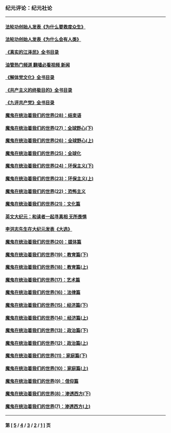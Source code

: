 ### 纪元评论：纪元社论
---
#### [法轮功创始人发表《为什么要救度众生》](../../pages/nsc422/n13975246.md?08030330) 
#### [法轮功创始人发表《为什么会有人类》](../../pages/nsc422/n13912117.md?08030330) 
#### [《真实的江泽民》全书目录](../../pages/nsc422/n13721399.md?08030330) 
#### [油管热门频道 翻墙必看视频 新闻](ok?08030330)
#### [《解体党文化》全书目录](../../pages/nsc422/n13721157.md?08030330) 
#### [《共产主义的终极目的》全书目录](../../pages/nsc422/n13721048.md?08030330) 
#### [《九评共产党》全书目录](../../pages/nsc422/n13708085.md?08030330) 
#### [魔鬼在统治着我们的世界(28)：结束语](../../pages/nsc422/n10936246.md?08030330) 
#### [魔鬼在统治着我们的世界(27)：全球野心(下)](../../pages/nsc422/n10928319.md?08030330) 
#### [魔鬼在统治着我们的世界(26)：全球野心(上)](../../pages/nsc422/n10900318.md?08030330) 
#### [魔鬼在统治着我们的世界(25)：全球化](../../pages/nsc422/n10788205.md?08030330) 
#### [魔鬼在统治着我们的世界(24)：环保主义(下)](../../pages/nsc422/n10695307.md?08030330) 
#### [魔鬼在统治着我们的世界(23)：环保主义(上)](../../pages/nsc422/n10688613.md?08030330) 
#### [魔鬼在统治着我们的世界(22)：恐怖主义](../../pages/nsc422/n10614727.md?08030330) 
#### [魔鬼在统治着我们的世界(21)：文化篇](../../pages/nsc422/n10597706.md?08030330) 
#### [英文大纪元：和读者一起寻真相 无所畏惧](../../pages/nsc422/n12542027.md?08030330) 
#### [李洪志先生在大纪元发表《大选》](../../pages/nsc422/n12534746.md?08030330) 
#### [魔鬼在统治着我们的世界(20)：媒体篇](../../pages/nsc422/n10586579.md?08030330) 
#### [魔鬼在统治着我们的世界(19)：教育篇(下)](../../pages/nsc422/n10564808.md?08030330) 
#### [魔鬼在统治着我们的世界(18)：教育篇(上)](../../pages/nsc422/n10526970.md?08030330) 
#### [魔鬼在统治着我们的世界(17)：艺术篇](../../pages/nsc422/n10499093.md?08030330) 
#### [魔鬼在统治着我们的世界(16)：法律篇](../../pages/nsc422/n10485969.md?08030330) 
#### [魔鬼在统治着我们的世界(15)：经济篇(下)](../../pages/nsc422/n10469975.md?08030330) 
#### [魔鬼在统治着我们的世界(14)：经济篇(上)](../../pages/nsc422/n10457370.md?08030330) 
#### [魔鬼在统治着我们的世界(13)：政治篇(下)](../../pages/nsc422/n10448270.md?08030330) 
#### [魔鬼在统治着我们的世界(12)：政治篇(上)](../../pages/nsc422/n10444576.md?08030330) 
#### [魔鬼在统治着我们的世界(11)：家庭篇(下)](../../pages/nsc422/n10440961.md?08030330) 
#### [魔鬼在统治着我们的世界(10)：家庭篇(上)](../../pages/nsc422/n10435448.md?08030330) 
#### [魔鬼在统治着我们的世界(9)：信仰篇](../../pages/nsc422/n10432159.md?08030330) 
#### [魔鬼在统治着我们的世界(8)：渗透西方(下)](../../pages/nsc422/n10429603.md?08030330) 
#### [魔鬼在统治着我们的世界(7)：渗透西方(上)](../../pages/nsc422/n10426013.md?08030330) 

---
#### 第 [ [5](./5.md?08030330) / [4](./4.md?08030330) / [3](./3.md?08030330) / [2](./2.md?08030330) / [1](./1.md?08030330) ] 页
